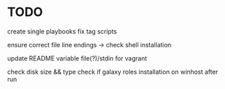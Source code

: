 # TODO
create single playbooks
fix tag scripts

ensure correct file line endings -> check shell installation

update README
variable file(?)/stdin for vagrant

check disk size && type
check if galaxy roles installation on winhost after run
